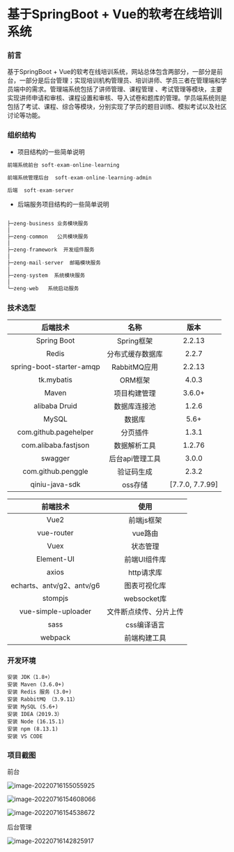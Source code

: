 # 基于SpringBoot + Vue的软考在线培训系统

### **前言**
基于SpringBoot + Vue的软考在线培训系统，网站总体包含两部分，一部分是前台，一部分是后台管理；实现培训机构管理员、培训讲师、学员三者在管理端和学员端中的需求。管理端系统包括了讲师管理、课程管理 、考试管理等模块，主要实现讲师申请和审核、课程设置和审核、导入试卷和题库的管理。学员端系统则是包括了考试、课程、综合等模块，分别实现了学员的题目训练、模拟考试以及社区讨论等功能。

### **组织结构**




- 项目结构的一些简单说明

```js
前端系统前台 soft-exam-online-learning  

前端系统管理后台  soft-exam-online-learning-admin

后端  soft-exam-server  
```

- 后端服务项目结构的一些简单说明
```js

├─zeng-business 业务模块服务
│  
├─zeng-common   公共模块服务
│  
├─zeng-framework  开发组件服务
│  
├─zeng-mail-server  邮箱模块服务
│  
├─zeng-system  系统模块服务
│   
└─zeng-web   系统启动服务

```

### **技术选型**

|  后端技术   |        名称         |  版本  |
| :---------: | :-----------------: | :----: |
| Spring Boot |     Spring框架      | 2.2.13  |
|   Redis    |  分布式缓存数据库   | 2.2.7  |
|   spring-boot-starter-amqp    |  RabbitMQ应用   | 2.2.13  |
| tk.mybatis  |       ORM框架       | 4.0.3  |
|    Maven   |    项目构建管理     | 3.6.0+ |
|   alibaba Druid    |    数据库连接池     | 1.2.6 |
|    MySQL   |       数据库        |  5.6+  |
| com.github.pagehelper  | 分页插件 | 1.3.1 |
|  com.alibaba.fastjson |      数据解析工具       | 1.2.76  |
|  swagger  |      后台api管理工具       | 3.0.0  |
|  com.github.penggle  |      验证码生成       | 2.3.2  |
|  qiniu-java-sdk  |      oss存储       | [7.7.0, 7.7.99]  |


| 前端技术  |          使用            |
| :-------:  |:------------------------: |
|    Vue2    |        前端js框架         |
|   vue-router   |       vue路由       |
|   Vuex     |       状态管理          |
| Element-UI |       前端UI组件库       |
|  axios     |       http请求库       |
| echarts、antv/g2、antv/g6     |       图表可视化库       |
|   stompjs   |       websocket库       |
|   vue-simple-uploader   |       文件断点续传、分片上传       |
|   sass   |       css编译语言       |
|   webpack     |       前端构建工具          |

### **开发环境**

```
安装 JDK（1.8+）
安装 Maven (3.6.0+)
安装 Redis 服务 (3.0+)
安装 RabbitMQ （3.9.11）
安装 MySQL (5.6+)
安装 IDEA（2019.3）
安装 Node (16.15.1)
安装 npm (8.13.1)
安装 VS CODE
```

### 项目截图

前台

![image-20220716155055925](https://cdn.jsdelivr.net/gh/zengCodes/zeng-figure-bed/202207161550009.png)

![image-20220716154608066](https://cdn.jsdelivr.net/gh/zengCodes/zeng-figure-bed/202207162302264.png)


![image-20220716154538672](https://cdn.jsdelivr.net/gh/zengCodes/zeng-figure-bed/202207161547968.png)

后台管理

![image-20220716142825917](https://cdn.jsdelivr.net/gh/zengCodes/zeng-figure-bed/202207161428096.png)